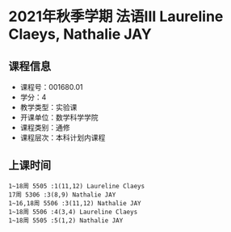 # 2021年秋季学期 法语III Laureline Claeys, Nathalie JAY






## 课程信息

- 课程号：001680.01
- 学分：4
- 教学类型：实验课
- 开课单位：数学科学学院
- 课程类别：通修
- 课程层次：本科计划内课程

## 上课时间

```
1~18周 5505 :1(11,12) Laureline Claeys
17周 5306 :3(8,9) Nathalie JAY
1~16,18周 5506 :3(11,12) Nathalie JAY
1~18周 5506 :4(3,4) Laureline Claeys
1~18周 5505 :5(1,2) Nathalie JAY
```

